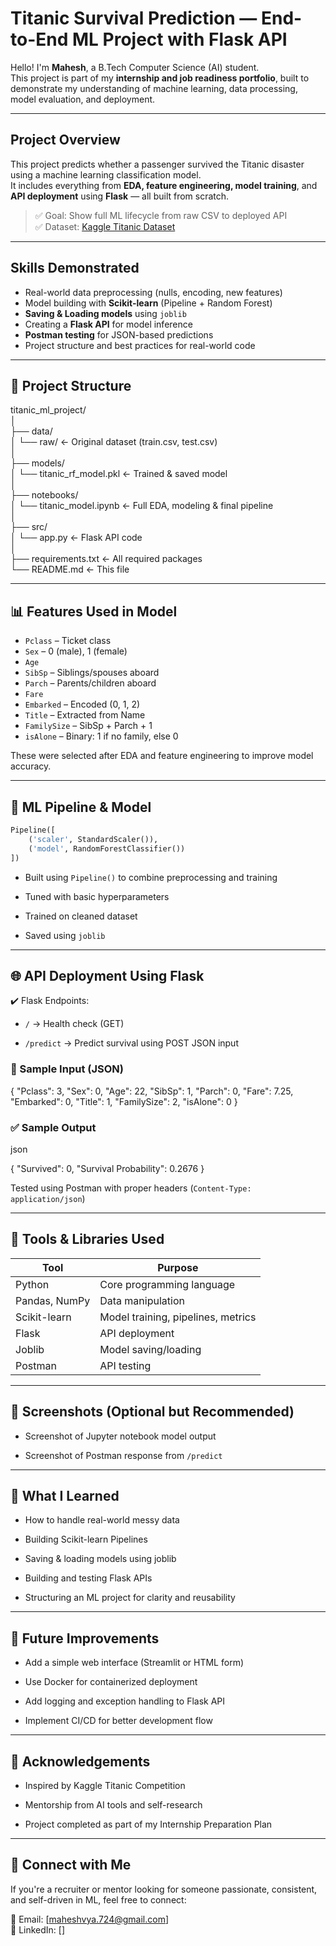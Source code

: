 #  Titanic Survival Prediction — End-to-End ML Project with Flask API

Hello! I'm **Mahesh**, a B.Tech Computer Science (AI) student.  
This project is part of my **internship and job readiness portfolio**, built to demonstrate my understanding of machine learning, data processing, model evaluation, and deployment.

---

##  Project Overview

This project predicts whether a passenger survived the Titanic disaster using a machine learning classification model.  
It includes everything from **EDA, feature engineering, model training**, and **API deployment** using **Flask** — all built from scratch.

> ✅ Goal: Show full ML lifecycle from raw CSV to deployed API  
> ✅ Dataset: [Kaggle Titanic Dataset](https://www.kaggle.com/competitions/titanic)

---

##  Skills Demonstrated

- Real-world data preprocessing (nulls, encoding, new features)
- Model building with **Scikit-learn** (Pipeline + Random Forest)
- **Saving & Loading models** using `joblib`
- Creating a **Flask API** for model inference
- **Postman testing** for JSON-based predictions
- Project structure and best practices for real-world code

---

## 📁 Project Structure
titanic\_ml\_project/  
│  
├── data/  
│ └── raw/ <- Original dataset (train.csv, test.csv)  
│  
├── models/  
│ └── titanic\_rf\_model.pkl <- Trained & saved model  
│  
├── notebooks/  
│ └── titanic\_model.ipynb <- Full EDA, modeling & final pipeline  
│  
├── src/  
│ └── app.py <- Flask API code  
│  
├── requirements.txt <- All required packages  
└── README.md <- This file



---

## 📊 Features Used in Model

- `Pclass` – Ticket class
- `Sex` – 0 (male), 1 (female)
- `Age`
- `SibSp` – Siblings/spouses aboard
- `Parch` – Parents/children aboard
- `Fare`
- `Embarked` – Encoded (0, 1, 2)
- `Title` – Extracted from Name
- `FamilySize` – SibSp + Parch + 1
- `isAlone` – Binary: 1 if no family, else 0

These were selected after EDA and feature engineering to improve model accuracy.

---

## 🔧 ML Pipeline & Model

```python
Pipeline([
    ('scaler', StandardScaler()),
    ('model', RandomForestClassifier())
])
```
*   Built using `Pipeline()` to combine preprocessing and training
    
*   Tuned with basic hyperparameters
    
*   Trained on cleaned dataset
    
*   Saved using `joblib`
    

* * *

## 🌐 API Deployment Using Flask

✔️ Flask Endpoints:

*   `/` → Health check (GET)
    
*   `/predict` → Predict survival using POST JSON input
    

### 🔁 Sample Input (JSON)


{
  "Pclass": 3,
  "Sex": 0,
  "Age": 22,
  "SibSp": 1,
  "Parch": 0,
  "Fare": 7.25,
  "Embarked": 0,
  "Title": 1,
  "FamilySize": 2,
  "isAlone": 0
}

### ✅ Sample Output

json


{
  "Survived": 0,
  "Survival Probability": 0.2676
}

Tested using Postman with proper headers (`Content-Type: application/json`)

* * *

## 🧪 Tools & Libraries Used

| Tool | Purpose |
| --- | --- |
| Python | Core programming language |
| Pandas, NumPy | Data manipulation |
| Scikit-learn | Model training, pipelines, metrics |
| Flask | API deployment |
| Joblib | Model saving/loading |
| Postman | API testing |

* * *

## 📸 Screenshots (Optional but Recommended)

*   Screenshot of Jupyter notebook model output
    
*   Screenshot of Postman response from `/predict`
    

* * *

## 📘 What I Learned

*   How to handle real-world messy data
    
*   Building Scikit-learn Pipelines
    
*   Saving & loading models using joblib
    
*   Building and testing Flask APIs
    
*   Structuring an ML project for clarity and reusability
    

* * *

## 🚀 Future Improvements

*   Add a simple web interface (Streamlit or HTML form)
    
*   Use Docker for containerized deployment
    
*   Add logging and exception handling to Flask API
    
*   Implement CI/CD for better development flow
    

* * *

## 🙏 Acknowledgements

*   Inspired by Kaggle Titanic Competition
    
*   Mentorship from AI tools and self-research
    
*   Project completed as part of my Internship Preparation Plan
    

* * *

## 💼 Connect with Me

If you're a recruiter or mentor looking for someone passionate, consistent, and self-driven in ML, feel free to connect:

📧 Email: \[[maheshvya.724@gmail.com](https://mailto:YourEmail@example.com/)\]  
🔗 LinkedIn: \[\]
